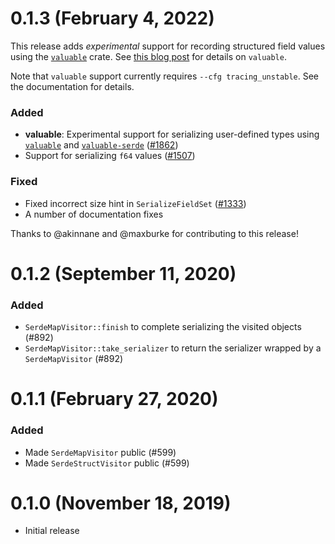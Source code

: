 # 0.1.3 (February 4, 2022)

This release adds *experimental* support for recording structured field
values using the [`valuable`] crate. See [this blog post][post] for
details on `valuable`.

Note that `valuable` support currently requires `--cfg
tracing_unstable`. See the documentation for details.

### Added

- **valuable**: Experimental support for serializing user-defined types using
  [`valuable`] and [`valuable-serde`] ([#1862])
- Support for serializing `f64` values ([#1507])

### Fixed

- Fixed incorrect size hint in `SerializeFieldSet` ([#1333])
- A number of documentation fixes

Thanks to @akinnane and @maxburke for contributing to this release!

[`valuable`]: https://crates.io/crates/valuable
[`valuable-serde`]: https://crates.io/crates/valuable-serde
[post]: https://tokio.rs/blog/2021-05-valuable
[#1862]: https://github.com/tokio-rs/tracing/pull/1862
[#1507]: https://github.com/tokio-rs/tracing/pull/1507
[#1333]: https://github.com/tokio-rs/tracing/pull/1333

# 0.1.2 (September 11, 2020)

### Added

- `SerdeMapVisitor::finish` to complete serializing the visited objects
  (#892)
- `SerdeMapVisitor::take_serializer` to return the serializer wrapped by
  a `SerdeMapVisitor` (#892)

# 0.1.1 (February 27, 2020)

### Added

- Made `SerdeMapVisitor` public (#599)
- Made `SerdeStructVisitor` public (#599)

# 0.1.0 (November 18, 2019)

- Initial release
